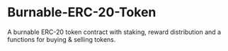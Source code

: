 # Burnable-ERC-20-Token
A burnable ERC-20 token contract with staking, reward distribution and a functions for buying &amp; selling tokens.
